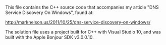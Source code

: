 This file contains the C++ source code that accompanies my article "DNS Service Discovery On Windows", found at:

http://marknelson.us/2011/10/25/dns-service-discovery-on-windows/

The solution file uses a project built for C++ with Visual Studio 10, and was built with the Apple Bonjour SDK v3.0.0.10.
